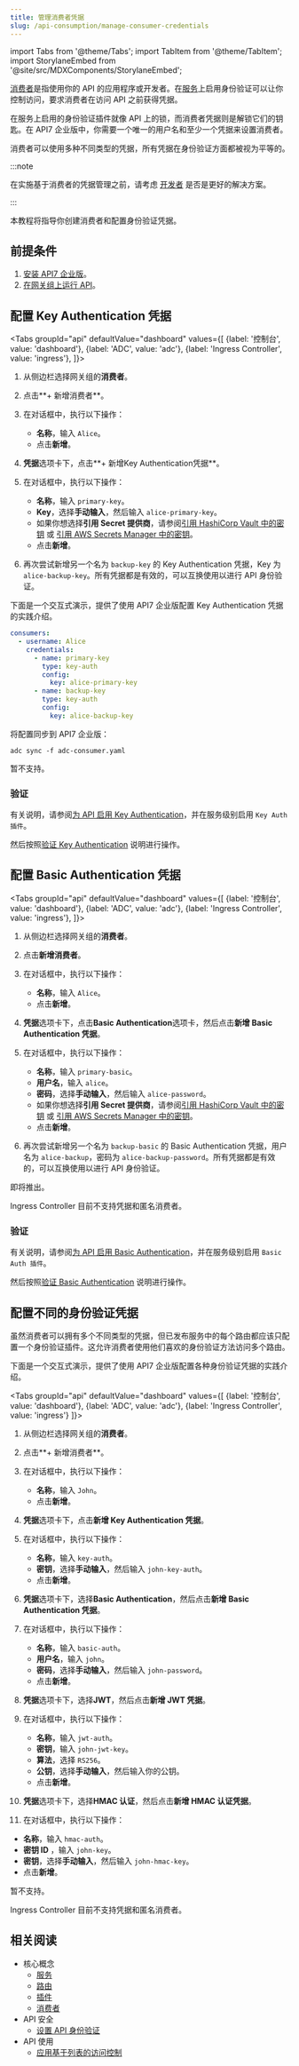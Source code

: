 ```yaml
---
title: 管理消费者凭据
slug: /api-consumption/manage-consumer-credentials
---
```


import Tabs from '@theme/Tabs';
import TabItem from '@theme/TabItem';
import StorylaneEmbed from '@site/src/MDXComponents/StorylaneEmbed';

[消费者](../key-concepts/consumers)是指使用你的 API 的应用程序或开发者。在[服务](../key-concepts/services)上启用身份验证可以让你控制访问，要求消费者在访问 API 之前获得凭据。

在服务上启用的身份验证插件就像 API 上的锁，而消费者凭据则是解锁它们的钥匙。在 API7 企业版中，你需要一个唯一的用户名和至少一个凭据来设置消费者。

消费者可以使用多种不同类型的凭据，所有凭据在身份验证方面都被视为平等的。

:::note

在实施基于消费者的凭据管理之前，请考虑 [开发者](../key-concepts/developers) 是否是更好的解决方案。

:::

本教程将指导你创建消费者和配置身份验证凭据。

## 前提条件

1. [安装 API7 企业版](../getting-started/install-api7-ee)。
2. [在网关组上运行 API](../getting-started/launch-your-first-api)。

## 配置 Key Authentication 凭据

<Tabs
groupId="api"
defaultValue="dashboard"
values={[
{label: '控制台', value: 'dashboard'},
{label: 'ADC', value: 'adc'},
{label: 'Ingress Controller', value: 'ingress'},
]}>

<TabItem value="dashboard">

1. 从侧边栏选择网关组的**消费者**。
2. 点击**+ 新增消费者**。
3. 在对话框中，执行以下操作：
   * **名称**，输入 `Alice`。
   * 点击**新增**。
4. **凭据**选项卡下，点击**+ 新增Key Authentication凭据**。
5. 在对话框中，执行以下操作：
   * **名称**，输入 `primary-key`。
   * **Key**，选择**手动输入**，然后输入 `alice-primary-key`。
   * 如果你想选择**引用 Secret 提供商**，请参阅[引用 HashiCorp Vault 中的密钥](../api-security/hashicorp-vault) 或 [引用 AWS Secrets Manager 中的密钥](../api-security/aws-secrets-manager)。
   * 点击**新增**。

6. 再次尝试新增另一个名为 `backup-key` 的 Key Authentication 凭据，Key 为 `alice-backup-key`。所有凭据都是有效的，可以互换使用以进行 API 身份验证。

下面是一个交互式演示，提供了使用 API7 企业版配置 Key Authentication 凭据的实践介绍。

<StorylaneEmbed src='https://app.storylane.io/demo/1sb3joej3mek' />

</TabItem>

<TabItem value="adc">

```yaml title="adc-consumer.yaml"
consumers:
  - username: Alice
    credentials:
      - name: primary-key
        type: key-auth
        config:
          key: alice-primary-key
      - name: backup-key
        type: key-auth
        config:
          key: alice-backup-key
```

将配置同步到 API7 企业版：

```shell
adc sync -f adc-consumer.yaml
```

</TabItem>

<TabItem value="ingress">

暂不支持。

</TabItem>

</Tabs>

### 验证

有关说明，请参阅[为 API 启用 Key Authentication](../api-security/api-authentication#enable-key-authentication-for-apis)，并在服务级别启用 `Key Auth 插件`。

然后按照[验证 Key Authentication](../api-security/api-authentication#validate-key-authentication) 说明进行操作。

## 配置 Basic Authentication 凭据

<Tabs
groupId="api"
defaultValue="dashboard"
values={[
{label: '控制台', value: 'dashboard'},
{label: 'ADC', value: 'adc'},
{label: 'Ingress Controller', value: 'ingress'},
]}>

<TabItem value="dashboard">

1. 从侧边栏选择网关组的**消费者**。
2. 点击**新增消费者**。
3. 在对话框中，执行以下操作：
   * **名称**，输入 `Alice`。
   * 点击**新增**。
4. **凭据**选项卡下，点击**Basic Authentication**选项卡，然后点击**新增 Basic Authentication 凭据**。
5. 在对话框中，执行以下操作：
   * **名称**，输入 `primary-basic`。
   * **用户名**，输入 `alice`。
   * **密码**，选择**手动输入**，然后输入 `alice-password`。
   * 如果你想选择**引用 Secret 提供商**，请参阅[引用 HashiCorp Vault 中的密钥](../api-security/hashicorp-vault) 或 [引用 AWS Secrets Manager 中的密钥](../api-security/aws-secrets-manager)。
   * 点击**新增**。

6. 再次尝试新增另一个名为 `backup-basic` 的 Basic Authentication 凭据，用户名为 `alice-backup`，密码为 `alice-backup-password`。所有凭据都是有效的，可以互换使用以进行 API 身份验证。

</TabItem>

<TabItem value="adc">

即将推出。

</TabItem>

<TabItem value="ingress">

Ingress Controller 目前不支持凭据和匿名消费者。

</TabItem>

</Tabs>

### 验证

有关说明，请参阅[为 API 启用 Basic Authentication](../api-security/api-authentication#enable-basic-authentication-for-apis)，并在服务级别启用 `Basic Auth 插件`。

然后按照[验证 Basic Authentication](../api-security/api-authentication#validate-basic-authentication) 说明进行操作。

## 配置不同的身份验证凭据

虽然消费者可以拥有多个不同类型的凭据，但已发布服务中的每个路由都应该只配置一个身份验证插件。这允许消费者使用他们喜欢的身份验证方法访问多个路由。

下面是一个交互式演示，提供了使用 API7 企业版配置各种身份验证凭据的实践介绍。

<StorylaneEmbed src='https://app.storylane.io/demo/yi4wdp4iifjo' />

<Tabs
groupId="api"
defaultValue="dashboard"
values={[
{label: '控制台', value: 'dashboard'},
{label: 'ADC', value: 'adc'},
{label: 'Ingress Controller', value: 'ingress'}
]}>

<TabItem value="dashboard">

1. 从侧边栏选择网关组的**消费者**。
2. 点击**+ 新增消费者**。
3. 在对话框中，执行以下操作：
   * **名称**，输入 `John`。
   * 点击**新增**。
4. **凭据**选项卡下，点击**新增 Key Authentication 凭据**。
5. 在对话框中，执行以下操作：
   * **名称**，输入 `key-auth`。
   * **密钥**，选择**手动输入**，然后输入 `john-key-auth`。
   * 点击**新增**。

6. **凭据**选项卡下，选择**Basic Authentication**，然后点击**新增 Basic Authentication 凭据**。
7. 在对话框中，执行以下操作：
   * **名称**，输入 `basic-auth`。
   * **用户名**，输入 `john`。
   * **密码**，选择**手动输入**，然后输入 `john-password`。
   * 点击**新增**。

8. **凭据**选项卡下，选择**JWT**，然后点击**新增 JWT 凭据**。
9. 在对话框中，执行以下操作：
   * **名称**，输入 `jwt-auth`。
   * **密钥**，输入 `john-jwt-key`。
   * **算法**，选择 `RS256`。
   * **公钥**，选择**手动输入**，然后输入你的公钥。
   * 点击**新增**。

10. **凭据**选项卡下，选择**HMAC 认证**，然后点击**新增 HMAC 认证凭据**。
11. 在对话框中，执行以下操作：

* **名称**，输入 `hmac-auth`。
* **密钥 ID** ，输入 `john-key`。
* **密钥**，选择**手动输入**，然后输入 `john-hmac-key`。
* 点击**新增**。

</TabItem>

<TabItem value="adc">

暂不支持。

</TabItem>

<TabItem value="ingress">

Ingress Controller 目前不支持凭据和匿名消费者。

</TabItem>

</Tabs>

## 相关阅读

* 核心概念
  * [服务](../key-concepts/services)
  * [路由](../key-concepts/routes)
  * [插件](../key-concepts/plugins)
  * [消费者](../key-concepts/consumers)
* API 安全
  * [设置 API 身份验证](../api-security/api-authentication)
* API 使用
  * [应用基于列表的访问控制](./consumer-restriction)
